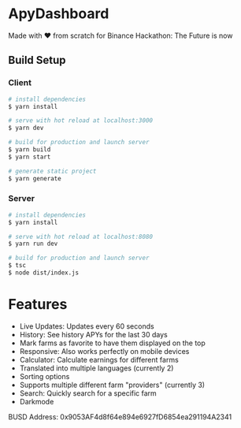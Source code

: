 # ApyDashboard

Made with ❤️ from scratch for Binance Hackathon: The Future is now

## Build Setup

### Client

```bash
# install dependencies
$ yarn install

# serve with hot reload at localhost:3000
$ yarn dev

# build for production and launch server
$ yarn build
$ yarn start

# generate static project
$ yarn generate
```

### Server

```bash
# install dependencies
$ yarn install

# serve with hot reload at localhost:8080
$ yarn run dev

# build for production and launch server
$ tsc
$ node dist/index.js
```

# Features
- Live Updates: Updates every 60 seconds
- History: See history APYs for the last 30 days
- Mark farms as favorite to have them displayed on the top
- Responsive: Also works perfectly on mobile devices
- Calculator: Calculate earnings for different farms
- Translated into multiple languages (currently 2)
- Sorting options
- Supports multiple different farm "providers" (currently 3)
- Search: Quickly search for a specific farm
- Darkmode

BUSD Address: 0x9053AF4d8f64e894e6927fD6854ea291194A2341